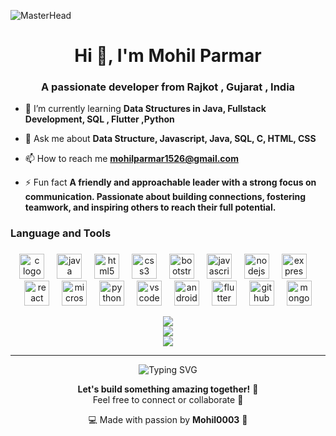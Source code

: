 ![MasterHead](https://img.freepik.com/free-vector/programmer-typographic-header-idea-coding-testing-writing-program-using-internet-different-software-website-development-optimization-isolated-vector-illustration_613284-970.jpg?t=st=1723043645~exp=1723047245~hmac=d8bf2ec64cf6a0946fcd940bbd4f8dfdce07813090aa9c074eae47be60ae897f&w=1380)
<h1 align="center">Hi 👋, I'm Mohil Parmar</h1>
<h3 align="center">A passionate developer from Rajkot , Gujarat , India</h3>


- 🌱 I’m currently learning **Data Structures in Java, Fullstack Development, SQL , Flutter ,Python**

- 💬 Ask me about **Data Structure, Javascript, Java, SQL, C, HTML, CSS**

- 📫 How to reach me **mohilparmar1526@gmail.com**

- ⚡ Fun fact **A friendly and approachable leader with a strong focus on communication. Passionate about building connections, fostering teamwork, and inspiring others to reach their full potential.**

###

<h3 align="left">Language and Tools</h3>

###

<div align="center">
  <img src="https://cdn.jsdelivr.net/gh/devicons/devicon/icons/c/c-original.svg" height="40" alt="c logo"  />
  <img width="12" />
  <img src="https://cdn.jsdelivr.net/gh/devicons/devicon/icons/java/java-original.svg" height="40" alt="java logo"  />
  <img width="12" />
  <img src="https://cdn.jsdelivr.net/gh/devicons/devicon/icons/html5/html5-original.svg" height="40" alt="html5 logo"  />
  <img width="12" />
  <img src="https://cdn.jsdelivr.net/gh/devicons/devicon/icons/css3/css3-original.svg" height="40" alt="css3 logo"  />
  <img width="12" />
  <img src="https://cdn.jsdelivr.net/gh/devicons/devicon/icons/bootstrap/bootstrap-original.svg" height="40" alt="bootstrap logo"  />
  <img width="12" />
  <img src="https://cdn.jsdelivr.net/gh/devicons/devicon/icons/javascript/javascript-original.svg" height="40" alt="javascript logo"  />
  <img width="12" />
  <img src="https://cdn.jsdelivr.net/gh/devicons/devicon/icons/nodejs/nodejs-original.svg" height="40" alt="nodejs logo"  />
  <img width="12" />
  <img src="https://skillicons.dev/icons?i=express" height="40" alt="express logo"  />
  <img width="12" />
  <img src="https://cdn.jsdelivr.net/gh/devicons/devicon/icons/react/react-original.svg" height="40" alt="react logo"  />
  <img width="12" />
  <img src="https://cdn.jsdelivr.net/gh/devicons/devicon/icons/microsoftsqlserver/microsoftsqlserver-plain.svg" height="40" alt="microsoftsqlserver logo"  />
  <img width="12" />
  <img src="https://cdn.jsdelivr.net/gh/devicons/devicon/icons/python/python-original.svg" height="40" alt="python logo"  />
  <img width="12" />
  <img src="https://cdn.jsdelivr.net/gh/devicons/devicon/icons/vscode/vscode-original.svg" height="40" alt="vscode logo"  />
  <img width="12" />
  <img src="https://cdn.jsdelivr.net/gh/devicons/devicon/icons/androidstudio/androidstudio-original.svg" height="40" alt="androidstudio logo"  />
  <img width="12" />
  <img src="https://cdn.jsdelivr.net/gh/devicons/devicon/icons/flutter/flutter-original.svg" height="40" alt="flutter logo"  />
  <img width="12" />
  <img src="https://skillicons.dev/icons?i=github" height="40" alt="github logo"  />
  <img width="12" />
  <img src="https://cdn.jsdelivr.net/gh/devicons/devicon/icons/mongodb/mongodb-original.svg" height="40" alt="mongodb logo"  />
</div>

<p align="center">
  <img src="https://github-readme-stats.vercel.app/api?username=Mohil0003&show_icons=true&theme=radical&include_all_commits=true&count_private=true" />
  <br/>
  <img src="https://github-readme-stats.vercel.app/api/top-langs/?username=Mohil0003&layout=compact&theme=radical" />
  <br/>
  <img src="https://github-readme-activity-graph.vercel.app/graph?username=Mohil0003&theme=react-dark" />
</p>


---

<p align="center">
  <img src="https://readme-typing-svg.demolab.com?font=Fira+Code&size=24&pause=1000&center=true&vCenter=true&width=435&lines=Thanks+for+visiting+my+profile!;Happy+Coding+%F0%9F%9A%80" alt="Typing SVG" />
</p>

<p align="center">
  <b>Let's build something amazing together!</b> 🚀<br>
  Feel free to connect or collaborate 🤝
</p>

<p align="center">
  💻 Made with passion by <b>Mohil0003</b> 💙
</p>


###

